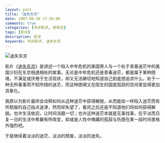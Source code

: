 ```yaml
---
layout: post
title: "迷失东京"
date: 2007-06-30 17:36:00
comments: true
categories: [书评影评, 碎碎念]
tags: [影评]
description: 影评 
keywords: 书评影评, 迷失东京
---
```


![迷失东京](http://img3.douban.com/view/movie_poster_cover/spst/public/p1910903111.jpg)

影片《[迷失东京](http://movie.douban.com/subject/1291835/)》是讲述一个陷入中年危机的美国男人与一个处于青春迷茫中的美国少妇在东京相遇相处的故事。无论是中年危机还是青春迷茫，都是属于某种困境，不满足或厌倦于生活现状，却又无法确切地知道自己到底想追求什么，处于一种无所事事而不知所措的迷茫，而这种困境又在陌生的国度孤寂的空间里显得更加具象化。

我原以为影片最终会诠释如何从这种迷茫中获得解脱，从而能给一样陷入迷茫而有所颓废的自己指点迷津，然而却失望了，看完之后还是不知道他们将如何获得解脱。也许生活依旧，让时间消磨一切；也许这种迷茫本就是无事找事，在平淡而日复一日的生活中希翼有所改变，抑或是人性中掩藏的孤寂与伤感在某一段时间里格外强烈吧。

于是继续着淡淡的迷茫，淡淡的颓废，淡淡的迷失。
